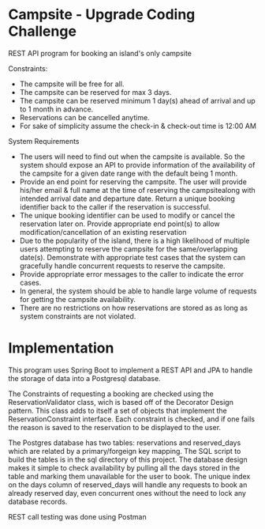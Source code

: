 # Campsite - Upgrade Coding Challenge

REST API program for booking an island's only campsite

Constraints:

* The campsite will be free for all.
* The campsite can be reserved for max 3 days.
* The campsite can be reserved minimum 1 day(s) ahead of arrival and up to 1 month in advance.
* Reservations can be cancelled anytime.
* For sake of simplicity assume the check-in & check-out time is 12:00 AM

System Requirements
* The users will need to find out when the campsite is available. So the system should expose an API to provide information of the availability of the campsite for a given date range with the default being 1 month.
* Provide an end point for reserving the campsite. The user will provide his/her email & full name at the time of reserving the campsitealong with intended arrival date and departure date. Return a unique booking identifier back to the caller if the reservation is successful.
* The unique booking identifier can be used to modify or cancel the reservation later on. Provide appropriate end point(s) to allow modification/cancellation of an existing reservation
* Due to the popularity of the island, there is a high likelihood of multiple users attempting to reserve the campsite for the same/overlapping date(s). Demonstrate with appropriate test cases that the system can gracefully handle concurrent requests to reserve the campsite.
* Provide appropriate error messages to the caller to indicate the error cases.
* In general, the system should be able to handle large volume of requests for getting the campsite availability.
* There are no restrictions on how reservations are stored as as long as system constraints are not violated.


# Implementation
This program uses Spring Boot to implement a REST API and JPA to handle the storage of data into a Postgresql database. 

The Constraints of requesting a booking are checked using the ReservationValidator class, wich is based off of the Decorator Design pattern. This class adds to itself a set of objects that implement the ReservationConstraint interface. Each constraint is checked, and if one fails the reason is saved to the reservation to be displayed to the user. 

The Postgres database has two tables: reservations and reserved_days which are related by a primary/forgeign key mapping. The SQL script to build the tables is in the sql directory of this project. The database design makes it simple to check availability by pulling all the days stored in the table and marking them unavailable for the user to book. The unique index on the days column of reserved_days will handle any requests to book an already reserved day, even concurrent ones without the need to lock any database records. 

REST call testing was done using Postman
